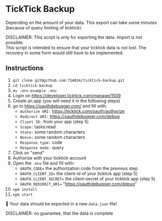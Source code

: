 # TickTick Backup

Depending on the amount of your data. This export can take some minutes (because of query limiting of ticktick).

DISCLAIMER: This script is only for exporting the data. Import is not possible.  
This script is intended to ensure that your ticktick data is not lost. The recovery in some form would still have to be implemented.

## Instructions

1. `git clone git@github.com:71m024/ticktick-backup.git`
2. `cd ticktick-backup`
3. `mv .env.example .env `
4. Login on https://developer.ticktick.com/manage/1509
5. Create an app (you will need it in the following steps)
6. go to https://oauthdebugger.com/ and fill with:
    - `Authorize URI:` https://ticktick.com/oauth/authorize
    - `Redirect URI:` https://oauthdebugger.com/debug
    - `Client ID:` from your app (step 5)
    - `Scope:` tasks:read
    - `State:` some random characters
    - `Nonce:` some random characters
    - `Response type:` code
    - `Response mode:` query
7. Click on "send"
8. Authorize with your ticktick-account
9. Open the `.env` file and fill with:
    * `OAUTH_CODE=` the authorization code from the previous step
    * `OAUTH_CLIENT_ID=` the client-id of your ticktick app (step 5)
    * `OAUTH_CLIENT_SECRET=` the client-secret of your ticktick app (step 5)
    * `OAUTH_REDIRECT_URI=` "https://oauthdebugger.com/debug"
10. `npm install`
11. `npm start`

🎉 Your data should be exported in a new `data.json` file!

DISCLAIMER: no guarantee, that the data is complete
